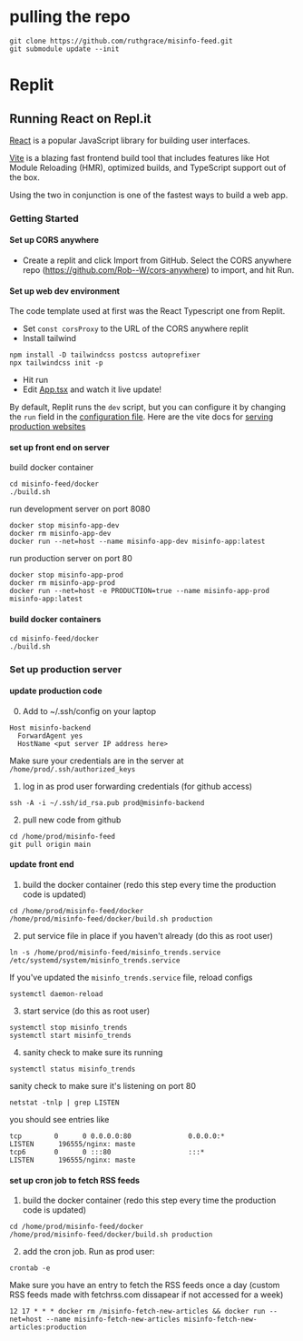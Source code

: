 # pulling the repo

```
git clone https://github.com/ruthgrace/misinfo-feed.git
git submodule update --init
```

# Replit

## Running React on Repl.it

[React](https://reactjs.org/) is a popular JavaScript library for building user interfaces.

[Vite](https://vitejs.dev/) is a blazing fast frontend build tool that includes features like Hot Module Reloading (HMR), optimized builds, and TypeScript support out of the box.

Using the two in conjunction is one of the fastest ways to build a web app.

### Getting Started

#### Set up CORS anywhere

- Create a replit and click Import from GitHub. Select the CORS anywhere repo (https://github.com/Rob--W/cors-anywhere) to import, and hit Run.

#### Set up web dev environment
The code template used at first was the React Typescript one from Replit.
- Set `const corsProxy` to the URL of the CORS anywhere replit
- Install tailwind

```
npm install -D tailwindcss postcss autoprefixer
npx tailwindcss init -p
```

- Hit run
- Edit [App.tsx](#src/App.tsx) and watch it live update!

By default, Replit runs the `dev` script, but you can configure it by changing the `run` field in the [configuration file](#.replit). Here are the vite docs for [serving production websites](https://vitejs.dev/guide/build.html)

#### set up front end on server

build docker container
```
cd misinfo-feed/docker
./build.sh
```

run development server on port 8080
```
docker stop misinfo-app-dev
docker rm misinfo-app-dev
docker run --net=host --name misinfo-app-dev misinfo-app:latest
```

run production server on port 80
```
docker stop misinfo-app-prod
docker rm misinfo-app-prod
docker run --net=host -e PRODUCTION=true --name misinfo-app-prod misinfo-app:latest
```

#### build docker containers

```
cd misinfo-feed/docker
./build.sh
```

### Set up production server

#### update production code

0. Add to ~/.ssh/config on your laptop
```
Host misinfo-backend
  ForwardAgent yes
  HostName <put server IP address here>
```

Make sure your credentials are in the server at `/home/prod/.ssh/authorized_keys`

1. log in as prod user forwarding credentials (for github access)
```
ssh -A -i ~/.ssh/id_rsa.pub prod@misinfo-backend
```

2. pull new code from github
```
cd /home/prod/misinfo-feed
git pull origin main
```

#### update front end

1. build the docker container (redo this step every time the production code is updated)
```
cd /home/prod/misinfo-feed/docker
/home/prod/misinfo-feed/docker/build.sh production
```

2. put service file in place if you haven't already (do this as root user)
```
ln -s /home/prod/misinfo-feed/misinfo_trends.service /etc/systemd/system/misinfo_trends.service
```
If you've updated the `misinfo_trends.service` file, reload configs
```
systemctl daemon-reload
```

3. start service (do this as root user)
```
systemctl stop misinfo_trends
systemctl start misinfo_trends
```

4. sanity check to make sure its running
```
systemctl status misinfo_trends
```
sanity check to make sure it's listening on port 80
```
netstat -tnlp | grep LISTEN
```
you should see entries like
```
tcp        0      0 0.0.0.0:80              0.0.0.0:*               LISTEN      196555/nginx: maste 
tcp6       0      0 :::80                   :::*                    LISTEN      196555/nginx: maste 
```

#### set up cron job to fetch RSS feeds

1. build the docker container (redo this step every time the production code is updated)
```
cd /home/prod/misinfo-feed/docker
/home/prod/misinfo-feed/docker/build.sh production
```

2. add the cron job. Run as prod user:
```
crontab -e
```

Make sure you have an entry to fetch the RSS feeds once a day (custom RSS feeds made with fetchrss.com dissapear if not accessed for a week)
```
12 17 * * * docker rm /misinfo-fetch-new-articles && docker run --net=host --name misinfo-fetch-new-articles misinfo-fetch-new-articles:production
```
